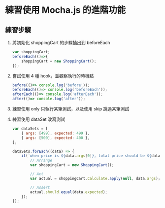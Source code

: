 # 練習使用 Mocha.js 的進階功能

## 練習步驟

1. 將初始化 shoppingCart 的步驟抽出到 beforeEach

    ``` js
    var shoppingCart;
    beforeEach(()=>{
        shoppingCart = new ShoppingCart();
    });
    ```

2. 嘗試使用 4 種 hook，並觀察執行的時機點
    ``` js
    before(()=> console.log('before'));
    beforeEach(()=> console.log('beforeEach'));
    afterEach(()=> console.log('afterEach'));
    after(()=> console.log('after'));
    ```

3. 練習使用 only 只執行某筆測試，以及使用 skip 跳過某筆測試

4. 練習使用 dataSet 改寫測試

    ``` js
    var dataSets = [
        { args: [499], expected: 499 },
        { args: [500], expected: 400 },
    ];

    dataSets.forEach((data) => {
        it(`when price is ${data.args[0]}, total price should be ${data.expected}`, () => {
            // Arrange
            var shoppingCart = new ShoppingCart();

            // Act
            var actual = shoppingCart.Calculate.apply(null, data.args);

            // Assert
            actual.should.equal(data.expected);
        });
    });
    ```